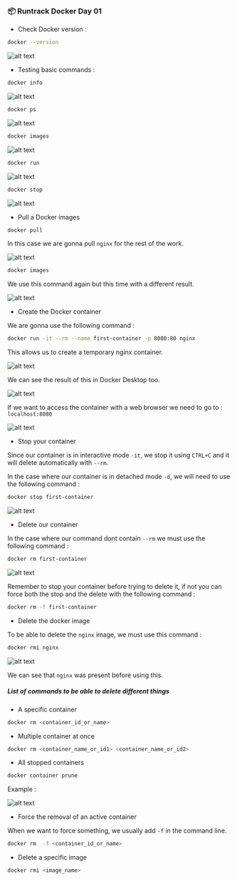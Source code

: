 ### 📦 Runtrack Docker Day 01

* Check Docker version : 
```sh
docker --version
```

![alt text](images/docker-version.png)

* Testing basic commands : 

```sh
docker info
```

![alt text](images/docker-info.png)

```sh
docker ps
```

![alt text](images/docker-ps.png)

```sh
docker images
```

![alt text](images/docker-images.png)


```sh
docker run
```

![alt text](images/docker-run.png)


```sh
docker stop
```

![alt text](images/docker-stop.png)

* Pull a Docker images

```sh
docker pull
```
In this case we are gonna pull `nginx` for the rest of the work.

![alt text](images/docker-pull.png)


```sh
docker images
```

We use this command again but this time with a different result.

![alt text](images/docker-images2.png)

* Create the Docker container 

We are gonna use the following command :

```sh
docker run -it --rm --name first-container -p 8080:80 nginx
```

This allows us to create a temporary nginx container.

![alt text](images/docker-run2.png)

We can see the result of this in Docker Desktop too.

![alt text](images/docker-desktop.png)

If we want to access the container with a web browser we need to go to :
`localhost:8080`

![alt text](images/chrome-screen.png)

* Stop your container 

Since our container is in interactive mode `-it`, we stop it using `CTRL+C` and it will delete automatically with `--rm`.

In the case where our container is in detached mode `-d`, we will need to use the following command : 

```sh
docker stop first-container
```

![alt text](images/docker-stop2.png)


* Delete our container

In the case where our command dont contain `--rm` we must use the following command : 

```sh
docker rm first-container
```

![alt text](images/docker-rm.png)

Remember to stop your container before trying to delete it, if not you can force both the stop and the delete with the following command : 

```sh
docker rm -f first-container
```

* Delete the docker image

To be able to delete the `nginx` image, we must use this command :

```sh
docker rmi nginx
```

![alt text](images/docker-rmi.png)

We can see that `nginx` was present before using this.

##### List of commands to be able to delete different things

* A specific container 

```sh
docker rm <container_id_or_name>
```

* Multiple container at once

```sh
docker rm <container_name_or_id1> <container_name_or_id2>
```

* All stopped containers

```sh
docker container prune
```

Example :

![alt text](images/docker-prune.png)

* Force the removal of an active container

When we want to force something, we usually add `-f` in the command line.

```sh
docker rm  -f <container_id_or_name>
```

* Delete a specific image 

```sh
docker rmi <image_name>
```

